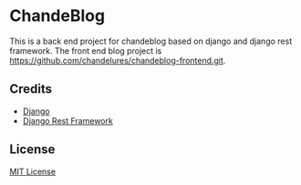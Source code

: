 # ChandeBlog

This is a back end project for chandeblog based on django and django rest framework.
The front end blog project is https://github.com/chandelures/chandeblog-frontend.git.

## Credits

- [Django](https://github.com/django/django)
- [Django Rest Framework](https://github.com/encode/django-rest-framework)

## License

[MIT License](https://raw.githubusercontent.com/chandelures/chandeblog/dev/LICENSE)
